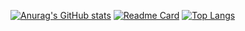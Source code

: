 [![Anurag's GitHub stats](https://github-readme-stats.vercel.app/api?username=yuzua)](https://github.com/yuzua/proconEF.git)
[![Readme Card](https://github-readme-stats.vercel.app/api/pin/?username=yuzua&repo=github-readme-stats)](https://github.com/yuzua/proconEF.git)
[![Top Langs](https://github-readme-stats.vercel.app/api/top-langs/?username=yuzua)](https://github.com/yuzua/proconEF.git)
